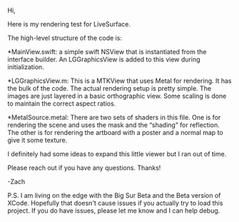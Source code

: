 Hi,

Here is my rendering test for LiveSurface.  

The high-level structure of the code is:

*MainView.swift: a simple swift NSView that is instantiated from the interface builder.  An LGGraphicsView is added to this view during initialization.

*LGGraphicsView.m: This is a MTKView that uses Metal for rendering.  It has the bulk of the code.  The actual rendering setup is pretty simple.  The images are just layered in a basic orthographic view.  Some scaling is done to maintain the correct aspect ratios.

*MetalSource.metal: There are two sets of shaders in this file.  One is for rendering the scene and uses the mask and the “shading” for reflection.  The other is for rendering the artboard with a poster and a normal map to give it some texture.

I definitely had some ideas to expand this little viewer but I ran out of time.

Please reach out if you have any questions.  Thanks!

-Zach

P.S. I am living on the edge with the Big Sur Beta and the Beta version of XCode.  Hopefully that doesn't cause issues if you actually try to load this project.  If you do have issues, please let me know and I can help debug.